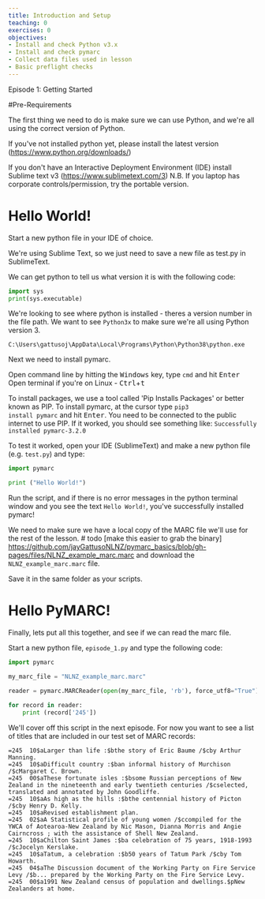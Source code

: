 ```yaml
---
title: Introduction and Setup
teaching: 0
exercises: 0
objectives:
- Install and check Python v3.x
- Install and check pymarc
- Collect data files used in lesson
- Basic preflight checks 
---
```

Episode 1: Getting Started


#Pre-Requirements

The first thing we need to do is make sure we can use Python, and we're all using the correct version of Python. 

If you've not installed python yet, please install the latest version (https://www.python.org/downloads/)

If  you don't have an Interactive Deployment Environment (IDE) install Sublime text v3 (https://www.sublimetext.com/3) N.B. If you laptop has corporate controls/permission, try the portable version. 

# Hello World!

Start a new python file in your IDE of choice. 

We're using Sublime Text, so we just need to save a new file as test.py in SublimeText. 

We can get python to tell us what version it is with the following code:

```Python
import sys
print(sys.executable)
```

We're looking to see where python is installed - theres a version number in the file path. 
We want to see <code>Python3x</code> to make sure we're all using Python version 3. 
 
<code>C:\Users\gattusoj\AppData\Local\Programs\Python\Python38\python.exe</code>

Next we need to install pymarc. 

Open command line by hitting the <kbd>Windows</kbd> key, type <code>cmd</code> and hit <kbd>Enter</kbd>  
Open terminal if you're on Linux - <kbd>Ctrl</kbd>+<kbd>t</kbd>

To install packages, we use a tool called 'Pip Installs Packages' or better known as PIP. To install pymarc, at the cursor type <code>pip3 install pymarc</code> and hit <kbd>Enter</kbd>. You need to be connected to the public internet to use PIP. 
If it worked, you should see something like:
<code>Successfully installed pymarc-3.2.0</code>

To test it worked, open your IDE (SublimeText) and make a new python file (e.g. <code>test.py</code>) and type:

```Python
import pymarc

print ("Hello World!") 
```

Run the script, and if there is no error messages in the python terminal window and you see the text <code>Hello World!</code>, you've successfully installed pymarc! 

We need to make sure we have a local copy of the MARC file we'll use for the rest of the lesson. # todo [make this easier to grab the binary] https://github.com/jayGattusoNLNZ/pymarc_basics/blob/gh-pages/files/NLNZ_example_marc.marc and download the <code>NLNZ_example_marc.marc</code> file.

Save it in the same folder as your scripts. 

# Hello PyMARC! 

Finally, lets put all this together, and see if we can read the marc file. 

Start a new python file, <code>episode_1.py</code> and type the following code:

```Python
import pymarc

my_marc_file = "NLNZ_example_marc.marc"

reader = pymarc.MARCReader(open(my_marc_file, 'rb'), force_utf8="True") 

for record in reader:
    print (record['245'])
```

We'll cover off this script in the next episode. For now you want to see a list of titles that are included in our test set of MARC records:
```
=245  10$aLarger than life :$bthe story of Eric Baume /$cby Arthur Manning.
=245  10$aDifficult country :$ban informal history of Murchison /$cMargaret C. Brown.
=245  00$aThese fortunate isles :$bsome Russian perceptions of New Zealand in the nineteenth and early twentieth centuries /$cselected, translated and annotated by John Goodliffe.
=245  10$aAs high as the hills :$bthe centennial history of Picton /$cby Henry D. Kelly.
=245  10$aRevised establishment plan.
=245  02$aA Statistical profile of young women /$ccompiled for the YWCA of Aotearoa-New Zealand by Nic Mason, Dianna Morris and Angie Cairncross ; with the assistance of Shell New Zealand.
=245  10$aChilton Saint James :$ba celebration of 75 years, 1918-1993 /$cJocelyn Kerslake.
=245  10$aTatum, a celebration :$b50 years of Tatum Park /$cby Tom Howarth.
=245  04$aThe Discussion document of the Working Party on Fire Service Levy /$b... prepared by the Working Party on the Fire Service Levy.
=245  00$a1991 New Zealand census of population and dwellings.$pNew Zealanders at home.
```